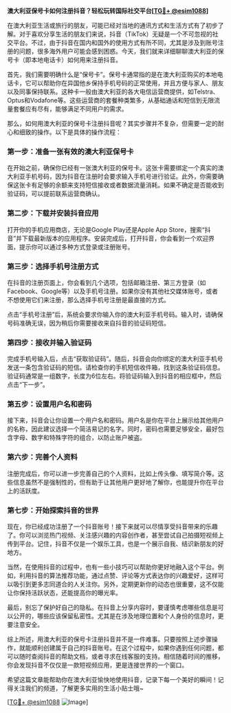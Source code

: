 **澳大利亚保号卡如何注册抖音？轻松玩转国际社交平台[[TG💪+ @esim1088](https://t.me/s/esim1088)]**

在澳大利亚生活或旅行的朋友，可能已经对当地的通讯方式和生活方式有了初步了解。对于喜欢分享生活的朋友们来说，抖音（TikTok）无疑是一个不可忽视的社交平台。不过，由于抖音在国内和国外的使用方式有所不同，尤其是涉及到账号注册的问题，很多海外用户可能会感到困惑。今天，我们就来详细聊聊澳大利亚的保号卡（即本地电话卡）如何用来注册抖音。

首先，我们需要明确什么是“保号卡”。保号卡通常指的是在澳大利亚购买的本地电话卡，它可以帮助你在异国他乡保持手机号码的正常使用，并且方便与家人、朋友以及同事保持联系。这种卡一般由澳大利亚的各大电信运营商提供，如Telstra、Optus和Vodafone等。这些运营商的套餐种类繁多，从基础通话和短信到无限流量套餐应有尽有，能够满足不同用户的需求。

那么，如何用澳大利亚的保号卡注册抖音呢？其实步骤并不复杂，但需要一定的耐心和细致的操作。以下是具体的操作流程：

### 第一步：准备一张有效的澳大利亚保号卡

在开始之前，确保你已经有一张澳大利亚的保号卡。这张卡需要绑定一个真实的澳大利亚手机号码，因为抖音在注册时会要求输入手机号进行验证。此外，你需要确保这张卡有足够的余额来支持短信接收或者数据流量消耗。如果不确定是否能收到验证码，可以提前联系运营商确认。

### 第二步：下载并安装抖音应用

打开你的手机应用商店，无论是Google Play还是Apple App Store，搜索“抖音”并下载最新版本的应用程序。安装完成后，打开抖音，你会看到一个欢迎界面，提示你可以通过多种方式登录或注册账号。

### 第三步：选择手机号注册方式

在抖音的注册页面上，你会看到几个选项，包括邮箱注册、第三方登录（如Facebook、Google等）以及手机号注册。如果你没有其他社交媒体账号，或者不想使用它们来注册，那么选择手机号注册是最直接的方式。

点击“手机号注册”后，系统会要求你输入你的澳大利亚手机号码。输入时，请确保号码准确无误，因为稍后你需要接收来自抖音的验证码短信。

### 第四步：接收并输入验证码

完成手机号输入后，点击“获取验证码”。随后，抖音会向你绑定的澳大利亚手机号发送一条包含验证码的短信。请检查你的手机短信收件箱，找到这条验证码信息。验证码通常是一组数字，长度为6位左右。将验证码输入到抖音的相应框中，然后点击“下一步”。

### 第五步：设置用户名和密码

接下来，抖音会让你设置一个用户名和密码。用户名是你在平台上展示给其他用户的名称，因此建议选择一个简洁易记的名字。同时，密码也需要足够安全，最好包含字母、数字和特殊字符的组合，以防止账户被盗。

### 第六步：完善个人资料

注册完成后，你可以进一步完善自己的个人资料，比如上传头像、填写简介等。这些信息虽然不是强制性的，但有助于让其他用户更好地了解你，也能提升你在平台上的活跃度。

### 第七步：开始探索抖音的世界

现在，你已经成功注册了一个抖音账号！接下来就可以尽情享受抖音带来的乐趣了。你可以浏览热门视频、关注感兴趣的内容创作者，甚至尝试自己拍摄短视频上传到平台。记住，抖音不仅是一个娱乐工具，也是一个展示自我、结识新朋友的好地方。

当然，在使用抖音的过程中，也有一些小技巧可以帮助你更好地融入这个平台。例如，利用抖音的算法推荐功能，通过点赞、评论等方式表达你的兴趣爱好，这样可以吸引到更多志同道合的人关注你。另外，定期更新你的动态也很重要，这不仅能让你保持活跃状态，还能提高你的曝光率。

最后，别忘了保护好自己的隐私。在抖音上分享内容时，要谨慎考虑哪些信息是可以公开的，哪些应该保留私密性。尤其是在涉及地理位置和个人身份的信息时，更要注意安全。

综上所述，用澳大利亚的保号卡注册抖音并不是一件难事。只要按照上述步骤操作，就能顺利创建属于自己的抖音账号。在这个过程中，如果你遇到任何问题，都可以随时查阅抖音的帮助文档，或者寻求在线客服的支持。相信随着时间的推移，你会发现抖音不仅仅是一款短视频应用，更是连接世界的一个窗口。

希望这篇文章能帮助你在澳大利亚愉快地使用抖音，记录下每一个美好的瞬间！记得关注我们的频道，了解更多实用的生活小贴士哦~ 

[[TG💪+ @esim1088](https://t.me/s/esim1088) ![Image](https://i.postimg.cc/4NQfJmqS/Snipaste-2025-05-13-00-14-12.png)]